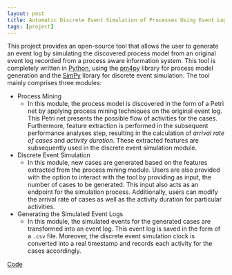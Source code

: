 ```yaml
---
layout: post
title: Automatic Discrete Event Simulation of Processes Using Event Logs
tags: [project]
---
```


This project provides an open-source tool that allows the user to generate an event log by simulating the discovered process model from an original event log recorded from a process aware information system. This tool is completely written in [Python](https://www.python.org/), using the [pm4py](http://pm4py.org/) library for process model generation and the [SimPy](https://pypi.org/project/simpy/) library for discrete event simulation. The tool mainly comprises three modules:
* Process Mining
  - In this module, the process model is discovered in the form of a Petri net by applying process mining techniques on the original event log. This Petri net presents the possible flow of activities for the cases. Furthermore, feature extraction is performed in the subsequent performance analyses step, resulting in the calculation of _arrival rate of cases_ and _activity duration_. These extracted features are subsequently used in the discrete event simulation module.
* Discrete Event Simulation
  - In this module, new cases are generated based on the features extracted from the process mining module. Users are also provided with the option to interact with the tool by providing as input, the number of cases to be generated. This input also acts as an endpoint for the simulation process. Additionally, users can modify the arrival rate of cases as well as the activity duration for particular activities.
 * Generating the Simulated Event Logs
   - In this module, the simulated events for the generated cases are transformed into an event log. This event log is saved in the form of a ```.csv``` file. Moreover, the discrete event simulation clock is converted into a real timestamp and records each activity for the cases accordingly.

<a href="https://github.com/faizanzafar40/Automated-Process-Simulation">Code</a>

